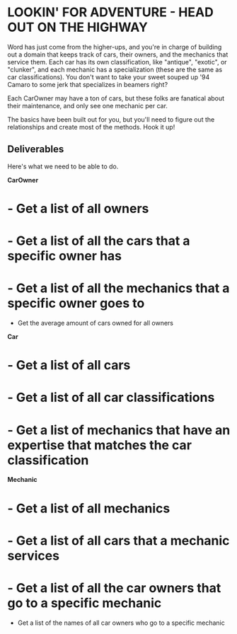 # LOOKIN' FOR ADVENTURE - HEAD OUT ON THE HIGHWAY

Word has just come from the higher-ups, and you're in charge of building out a domain that keeps track of cars, their owners, and the mechanics that service them.  Each car has its own classification, like "antique", "exotic", or "clunker", and each mechanic has a specialization (these are the same as car classifications).  You don't want to take your sweet souped up '94 Camaro to some jerk that specializes in beamers right?

Each CarOwner may have a ton of cars, but these folks are fanatical about their maintenance, and only see one mechanic per car.

The basics have been built out for you, but you'll need to figure out the relationships and create most of the methods.  Hook it up!

## Deliverables

Here's what we need to be able to do.

**CarOwner**

  # - Get a list of all owners

  # - Get a list of all the cars that a specific owner has

  # - Get a list of all the mechanics that a specific owner goes to

  - Get the average amount of cars owned for all owners

**Car**

  # - Get a list of all cars

  # - Get a list of all car classifications

  # - Get a list of mechanics that have an expertise that matches the car classification

**Mechanic**

  # - Get a list of all mechanics

  # - Get a list of all cars that a mechanic services

  # - Get a list of all the car owners that go to a specific mechanic

  - Get a list of the names of all car owners who
  go to a specific mechanic
